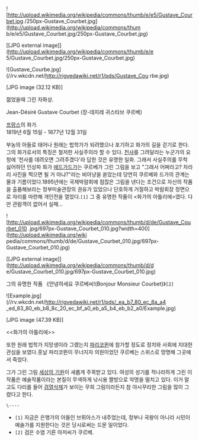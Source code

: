 ![http://upload.wikimedia.org/wikipedia/commons/thumb/e/e5/Gustave_Courbet.jpg
/250px-Gustave_Courbet.jpg](http://upload.wikimedia.org/wikipedia/commons/thum
b/e/e5/Gustave_Courbet.jpg/250px-Gustave_Courbet.jpg)

[[JPG external image]](http://upload.wikimedia.org/wikipedia/commons/thumb/e/e
5/Gustave_Courbet.jpg/250px-Gustave_Courbet.jpg)

![Gustave_Courbe.jpg](//rv.wkcdn.net/http://rigvedawiki.net/r1/pds/Gustave_Cou
rbe.jpg)

[JPG image (32.12 KB)]

  
젊었을때 그린 자화상.

Jean-Désiré Gustave Courbet (장-데지레 귀스타브 쿠르베)

[프랑스](%ED%94%84%EB%9E%91%EC%8A%A4.md)의 화가.  
1819년 6월 15일 - 1877년 12월 31일

부농의 아들로 태어나 원래는 법학가가 되려했으나 포기하고 화가의 길을 걷기로 한다. 그의 화가로서의 특징은 철저한 사실주의라 할 수 있다.
[천사](%EC%B2%9C%EC%82%AC.md)를 그려달라는 누군가의 요청에 '천사를 데려오면 그려주겠다'라 답한 것은 유명한 일화.
그래서 사실주의를 무척 싫어하던 인상파 화가 [에드가드가](%EC%97%90%EB%93%9C%EA%B0%80%20%EB%93%9C%EA%B0%80.md)는 쿠르베가 그린 그림을 보고
"그래서 어쩌라고? 차라리 사진을 찍으면 될 거 아냐?"라는 비아냥을 쏟았는데 당연히 쿠르베와 드가의 관계는 물과 기름이었다.1895년에는
국제박람회에 점잖은 그림을 낸다는 조건으로 자신의 작품을 출품해보라는 정부미술관장의 권유가 있었으나 단호하게 거절하고 박람회장 정면으로
자리를 마련해 개인전을 열었다.`[1]` 그 중 유명한 작품이 <화가의 아틀리에>였다. 다만 관람객이 없어서 실패...

![http://upload.wikimedia.org/wikipedia/commons/thumb/d/de/Gustave_Courbet_010
.jpg/697px-Gustave_Courbet_010.jpg?width=400](http://upload.wikimedia.org/wiki
pedia/commons/thumb/d/de/Gustave_Courbet_010.jpg/697px-
Gustave_Courbet_010.jpg)

[[JPG external image]](http://upload.wikimedia.org/wikipedia/commons/thumb/d/d
e/Gustave_Courbet_010.jpg/697px-Gustave_Courbet_010.jpg)

  
그의 유명한 작품 《안녕하세요 쿠르베씨!(Bonjour Monsieur Courbet)》`[2]`

![Example.jpg](//rv.wkcdn.net/http://rigvedawiki.net/r1/pds/_ea_b7_80_ec_8a_a4
_ed_83_80_eb_b8_8c_20_ec_bf_a0_eb_a5_b4_eb_b2_a0/Example.jpg)

[JPG image (47.39 KB)]

  
<<화가의 아틀리에>>

또한 원래 법학가 지망생이라 그랬는지 [파리코뮌](%ED%8C%8C%EB%A6%AC%EC%BD%94%EB%AE%8C.md)에 참가할
정도로 정치와 사회에 지대한 관심을 보였다.훗날 파리코뮌이 무너지자 의원이었던 쿠르베는 스위스로 망명해 그곳에서 죽었다.

그가 그린 그림 [세상의 기원](%EC%84%B8%EC%83%81%EC%9D%98%20%EA%B8%B0%EC%9B%90.md)이 새롭게
주목받고 있다. 여성의 성기를 적나라하게 그린 이 작품은 예술작품이라는 본질이 무색하게 낚시용 짤방으로 악명을 떨치고 있다. 이거 말고도
다리를 들어 [검열삭제](%EA%B2%80%EC%97%B4%EC%82%AD%EC%A0%9C.md)가 보이는 무희 그림이라든지 참
야시꾸리한 그림을 많이 그렸다고 한다.

`\----`

  * `[1]` 자금은 은행가의 아들인 브뤼아스가 내주었는데, 정부나 국왕이 아니라 시민이 예술가를 지원한다는 것은 당시로써는 드문 일이었다.
  * `[2]` 검은 수염 기른 아저씨가 쿠르베.

